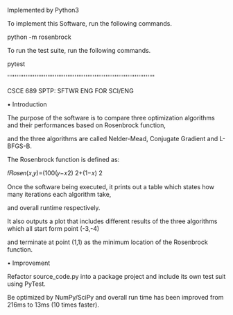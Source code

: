 Implemented by Python3

To implement this Software, run the following commands.

python -m rosenbrock

To run the test suite, run the following commands.

pytest

'''''''''''''''''''''''''''''''''''''''''''''''''''''''''''''''''''''''''''''''''

CSCE 689 SPTP: SFTWR ENG FOR SCI/ENG

• Introduction

The purpose of the software is to compare three optimization algorithms and their performances based on Rosenbrock function,

and the three algorithms are called Nelder-Mead, Conjugate Gradient and L-BFGS-B.

The Rosenbrock function is defined as:

𝑓𝑅𝑜𝑠𝑒𝑛(𝑥,𝑦)=(100(𝑦−𝑥2) 2+(1−𝑥) 2

Once the software being executed, it prints out a table which states how many iterations each algorithm take,

and overall runtime respectively.

It also outputs a plot that includes different results of the three algorithms which all start form point (-3,-4)

and terminate at point (1,1) as the minimum location of the Rosenbrock function.

• Improvement

Refactor source_code.py into a package project and include its own test suit using PyTest.

Be optimized by NumPy/SciPy and overall run time has been improved from 216ms to 13ms (10 times faster).
